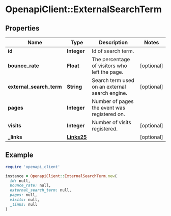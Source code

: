 # OpenapiClient::ExternalSearchTerm

## Properties

| Name | Type | Description | Notes |
| ---- | ---- | ----------- | ----- |
| **id** | **Integer** | Id of search term. |  |
| **bounce_rate** | **Float** | The percentage of visitors who left the page. | [optional] |
| **external_search_term** | **String** | Search term used on an external search engine. | [optional] |
| **pages** | **Integer** | Number of pages the event was registered on. |  |
| **visits** | **Integer** | Number of visits registered. | [optional] |
| **_links** | [**Links25**](Links25.md) |  | [optional] |

## Example

```ruby
require 'openapi_client'

instance = OpenapiClient::ExternalSearchTerm.new(
  id: null,
  bounce_rate: null,
  external_search_term: null,
  pages: null,
  visits: null,
  _links: null
)
```

